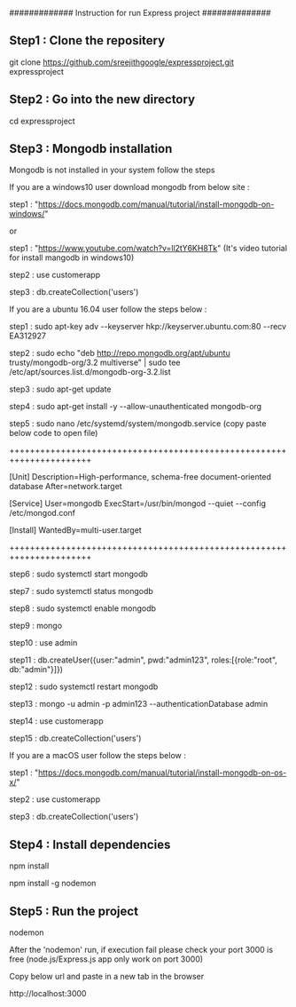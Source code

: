 ############# Instruction for run Express project ##############

Step1 : Clone the repositery
----------------------------

git clone https://github.com/sreejithgoogle/expressproject.git  expressproject


Step2 : Go into the new directory
---------------------------------

cd expressproject


Step3 : Mongodb installation 
----------------------------

Mongodb is not installed in your system follow the steps

If you are a windows10 user download mongodb from below site :

step1 : "https://docs.mongodb.com/manual/tutorial/install-mongodb-on-windows/"

or

step1 : "https://www.youtube.com/watch?v=ll2tY6KH8Tk" (It's video tutorial for install mangodb in windows10)

step2 : use customerapp

step3 : db.createCollection('users')

If you are a ubuntu 16.04 user follow the steps below : 

step1  : sudo apt-key adv --keyserver hkp://keyserver.ubuntu.com:80 --recv EA312927

step2  : sudo echo "deb http://repo.mongodb.org/apt/ubuntu trusty/mongodb-org/3.2 multiverse" | sudo tee /etc/apt/sources.list.d/mongodb-org-3.2.list

step3  : sudo apt-get update

step4  : sudo apt-get install -y --allow-unauthenticated mongodb-org

step5  : sudo nano /etc/systemd/system/mongodb.service  (copy paste below code to open file)

++++++++++++++++++++++++++++++++++++++++++++++++++++++++++++++++++++++


[Unit]
Description=High-performance, schema-free document-oriented database
After=network.target

[Service]
User=mongodb
ExecStart=/usr/bin/mongod --quiet --config /etc/mongod.conf

[Install]
WantedBy=multi-user.target


++++++++++++++++++++++++++++++++++++++++++++++++++++++++++++++++++++++

step6  : sudo systemctl start mongodb

step7  : sudo systemctl status mongodb

step8  : sudo systemctl enable mongodb

step9  : mongo

step10 : use admin

step11 : db.createUser({user:"admin", pwd:"admin123", roles:[{role:"root", db:"admin"}]})

step12 : sudo systemctl restart mongodb

step13 : mongo -u admin -p admin123 --authenticationDatabase admin

step14 : use customerapp

step15 : db.createCollection('users')

If you are a macOS user follow the steps below :

step1 : "https://docs.mongodb.com/manual/tutorial/install-mongodb-on-os-x/"

step2 : use customerapp

step3 : db.createCollection('users')

Step4 : Install dependencies 
----------------------------

npm install

npm install -g nodemon

Step5 : Run the project
-----------------------

nodemon

After the 'nodemon' run, if execution fail please check your port 3000 is free (node.js/Express.js app only work on port 3000)

Copy below url and paste in a new tab in the browser

 http://localhost:3000